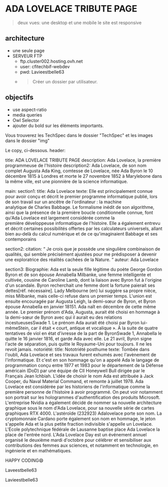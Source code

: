 # ADA LOVELACE TRIBUTE PAGE

> deux vues: une desktop et une mobile
 le site est responsive

## architecture

- une seule page
- SERVEUR FTP
  - ftp.cluster002.hosting.ovh.net
  - user: cfitechbif-webdev
  - pwd: Lavieestbelle63
  - > Créer un dossier par utilisateur.

## objectifs

- use aspect-ratio
- media queries
- Owl Selector
- ajouter du bold sur les éléments importants.

 Vous trouverez les TechSpec dans le dossier "TechSpec" et les images dans le dossier "img"

Le copy, ci-dessous.
header:

  title: ADA LOVELACE TRIBUTE PAGE
  description: Ada Lovelace, la première programmeuse de l'histoire
  description2: Ada Lovelace, de son nom complet Augusta Ada King, comtesse de Lovelace, née Ada Byron le 10 décembre 1815 à Londres et morte le 27 novembre 1852 à Marylebone dans la même ville, est une pionnière de la science informatique.

main:
 section1:
  title: Ada Lovelace
  texte: Elle est principalement connue pour avoir conçu et décrit le premier programme informatique publié, lors de son travail sur un ancêtre de l'ordinateur : la machine analytique de Charles Babbage. Le formalisme inédit de son algorithme, ainsi que la présence de la première boucle conditionnelle connue,
   font qu'Ada Lovelace est largement considérée comme la première développeuse informatique de l'histoire. Elle a également entrevu et décrit certaines possibilités offertes par les calculateurs universels, allant bien au-delà du calcul numérique et de ce qu'imaginaient Babbage et ses contemporains

 section2:
  citation: “ Je crois que je possède une singulière combinaison de qualités, qui semble précisément ajustées pour me prédisposer à devenir une exploratrice des réalités cachées de la Nature. “
  auteur: Ada Lovelace

 section3:
  Biographie:
  Ada est la seule fille légitime du poète George Gordon Byron et de son épouse Annabella Milbanke, une femme intelligente et cultivée, cousine de Caroline Lamb, dont la liaison avec Byron fut à l'origine d'un scandale.
Byron recherchait une femme dont la fortune paierait ses dettes[réf. nécessaire]. Lady Melbourne (en) lui suggère sa propre nièce, miss Milbanke, mais celle-ci refuse dans un premier temps. L'union est ensuite encouragée par Augusta Leigh, la demi-sœur de Byron, et Byron épouse Annabella en janvier 18151.
Ada naît en décembre de cette même année. Le premier prénom d'Ada, Augusta, aurait été choisi en hommage à la demi-sœur de Byron avec qui il aurait eu des relations incestueusesSwade 1. Le prénom Ada aurait  été choisi par Byron lui-mêmeStein, car il était « court, antique et vocalique ».
À la suite de quatre tentatives de viol en état d'ivresse de la part de ByronSwade 1, Annabella le quitte le 16 janvier 1816, et garde Ada avec elle. Le 21 avril, Byron signe l'acte de séparation, puis quitte le Royaume-Uni pour toujours. Il ne les revoit jamais.
notoriété:
 title: Nototriété posthume
 texte: Tombée dans l'oubli, Ada Lovelace et ses travaux furent exhumés avec l'avènement de l'informatique.
Et c'est en son hommage qu'on a appelé Ada le langage de programmation conçu entre 1977 et 1983 pour le département de la Défense américain (DoD) par une équipe de CII Honeywell Bull dirigée par le Français Jean Ichbiah.
L'idée de choisir le nom Ada est attribuée à Jack Cooper, du Naval Material Command, et remonte à juillet 1978.
Ada Lovelace est considérée par les historiens de l'informatique comme la première personne de l'histoire à avoir programmé. On peut voir notamment son portrait sur les hologrammes d'authentification des produits Microsoft.
L'entreprise Nvidia a également décidé de nommer sa nouvelle architecture graphique sous le nom d'Ada Lovelace, pour sa nouvelle série de cartes graphiques RTX 4000.
L'astéroïde (232923) Adalovelace porte son nom.
La cryptomonnaie Cardano porte également son nom en hommage, le jeton s'appelle Ada et la plus petite fraction indivisible s'appelle un Lovelace.
L'École polytechnique fédérale de Lausanne baptise place Ada Lovelace la place de l'entrée nord.
L'Ada Lovelace Day est un événement annuel organisé le deuxième mardi d'octobre pour célébrer et sensibiliser aux contributions des femmes aux sciences, et notamment en technologie, en ingénierie et en mathématiques.

 HAPPY CODING:smile:


Laveestbelle63


Lavieestbelle63
